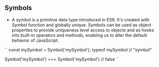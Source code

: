 ## Symbols

- A symbol is a primitive data type introduced in ES6. It's created with Symbol function and globally unique. Symbols can be used as object properties to provide uniqueness level access to objects and as hooks into built-in operators and methods, enabling us to alter the default behavior of JavaScript.

``
const mySymbol = Symbol('mySymbol');
typeof mySymbol // "symbol"

Symbol('mySymbol') === Symbol('mySymbol') // false
``